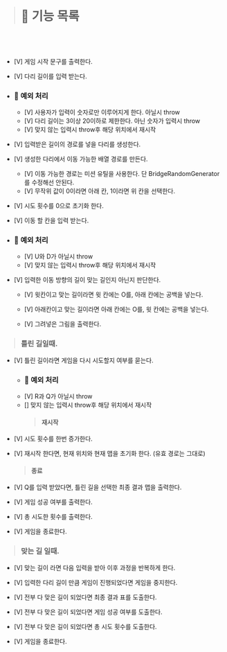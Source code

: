 > # 🚀 기능 목록

<br><br>

> ###

- [V] 게임 시작 문구를 출력한다.
- [V] 다리 길이를 입력 받는다.

- ### 🚨 예외 처리

  - [V] 사용자가 입력이 숫자로만 이루어지게 한다. 아닐시 throw
  - [V] 다리 길이는 3이상 20이하로 제한한다. 아닌 숫자가 입력시 throw
  - [V] 맞지 않는 입력시 throw후 해당 위치에서 재시작

- [V] 입력받은 길이의 경로를 넣을 다리를 생성한다.
- [V] 생성한 다리에서 이동 가능한 배열 경로를 만든다.
  - [V] 이동 가능한 경로는 미션 유틸을 사용한다. 단 BridgeRandomGenerator를 수정해선 안된다.
  - [V] 무작위 값이 0이라면 아래 칸, 1이라면 위 칸을 선택한다.
- [V] 시도 횟수를 0으로 초기화 한다.
- [V] 이동 할 칸을 입력 받는다.
- ### 🚨 예외 처리

  - [V] U와 D가 아닐시 throw
  - [V] 맞지 않는 입력시 throw후 해당 위치에서 재시작

- [V] 입력한 이동 방향의 길이 맞는 길인지 아닌지 판단한다.

  - [V] 윗칸이고 맞는 길이라면 윗 칸에는 O를, 아래 칸에는 공백을 넣는다.
  - [V] 아래칸이고 맞는 길이라면 아래 칸에는 O를, 윗 칸에는 공백을 넣는다.

  - [V] 그려넣은 그림을 출력한다.

> ### 틀린 길일때.

- [V] 틀린 길이라면 게임을 다시 시도할지 여부를 묻는다.

  - ### 🚨 예외 처리
  - [V] R과 Q가 아닐시 throw
  - [] 맞지 않는 입력시 throw후 해당 위치에서 재시작
    > #### 재시작

- [V] 시도 횟수를 한번 증가한다.
- [V] 재시작 한다면, 현재 위치와 현재 맵을 초기화 한다. (유효 경로는 그대로)
  > #### 종료
- [V] Q를 입력 받았다면, 틀린 길을 선택한 최종 결과 맵을 출력한다.
- [V] 게임 성공 여부를 출력한다.
- [V] 총 시도한 횟수를 출력한다.
- [V] 게임을 종료한다.

> ### 맞는 길 일때.

- [V] 맞는 길이 라면 다음 입력을 받아 이후 과정을 반복하게 한다.

- [V] 입력한 다리 길이 만큼 게임이 진행되었다면 게임을 중지한다.
- [V] 전부 다 맞은 길이 되었다면 최종 결과 표를 도출한다.
- [V] 전부 다 맞은 길이 되었다면 게임 성공 여부를 도출한다.
- [V] 전부 다 맞은 길이 되었다면 총 시도 횟수를 도출한다.
- [V] 게임을 종료한다.
